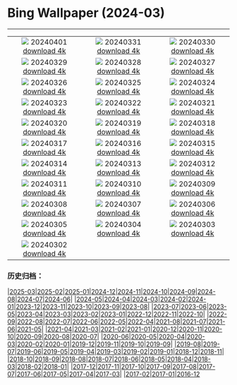 # Bing Wallpaper (2024-03)
**************
| | | |
|:-:|:-:|:-:|
| ![](https://www.bing.com/th?id=OHR.HungarianEggs_EN-CA7704543588_1920x1080.jpg) 20240401 [download 4k](https://www.bing.com/th?id=OHR.HungarianEggs_EN-CA7704543588_UHD.jpg) | ![](https://www.bing.com/th?id=OHR.SleepySloth_EN-CA8767906433_1920x1080.jpg) 20240331 [download 4k](https://www.bing.com/th?id=OHR.SleepySloth_EN-CA8767906433_UHD.jpg) | ![](https://www.bing.com/th?id=OHR.SouthStackLight_EN-CA7056549595_1920x1080.jpg) 20240330 [download 4k](https://www.bing.com/th?id=OHR.SouthStackLight_EN-CA7056549595_UHD.jpg) |
| ![](https://www.bing.com/th?id=OHR.ShanghaiBlossoms_EN-CA6737374745_1920x1080.jpg) 20240329 [download 4k](https://www.bing.com/th?id=OHR.ShanghaiBlossoms_EN-CA6737374745_UHD.jpg) | ![](https://www.bing.com/th?id=OHR.TeatroColon_EN-CA3441577861_1920x1080.jpg) 20240328 [download 4k](https://www.bing.com/th?id=OHR.TeatroColon_EN-CA3441577861_UHD.jpg) | ![](https://www.bing.com/th?id=OHR.HangRaiVietnam_EN-CA5331953765_1920x1080.jpg) 20240327 [download 4k](https://www.bing.com/th?id=OHR.HangRaiVietnam_EN-CA5331953765_UHD.jpg) |
| ![](https://www.bing.com/th?id=OHR.ColorfulHoli_EN-CA4586969756_1920x1080.jpg) 20240326 [download 4k](https://www.bing.com/th?id=OHR.ColorfulHoli_EN-CA4586969756_UHD.jpg) | ![](https://www.bing.com/th?id=OHR.WhiteEyes_EN-CA4348567130_1920x1080.jpg) 20240325 [download 4k](https://www.bing.com/th?id=OHR.WhiteEyes_EN-CA4348567130_UHD.jpg) | ![](https://www.bing.com/th?id=OHR.AmazonClouds_EN-CA3850474208_1920x1080.jpg) 20240324 [download 4k](https://www.bing.com/th?id=OHR.AmazonClouds_EN-CA3850474208_UHD.jpg) |
| ![](https://www.bing.com/th?id=OHR.WaikatoWater_EN-CA3565028886_1920x1080.jpg) 20240323 [download 4k](https://www.bing.com/th?id=OHR.WaikatoWater_EN-CA3565028886_UHD.jpg) | ![](https://www.bing.com/th?id=OHR.BwindiNationalForest_EN-CA3766951907_1920x1080.jpg) 20240322 [download 4k](https://www.bing.com/th?id=OHR.BwindiNationalForest_EN-CA3766951907_UHD.jpg) | ![](https://www.bing.com/th?id=OHR.SpringCaveDale_EN-CA2754665353_1920x1080.jpg) 20240321 [download 4k](https://www.bing.com/th?id=OHR.SpringCaveDale_EN-CA2754665353_UHD.jpg) |
| ![](https://www.bing.com/th?id=OHR.SpringFrog_EN-CA2338821027_1920x1080.jpg) 20240320 [download 4k](https://www.bing.com/th?id=OHR.SpringFrog_EN-CA2338821027_UHD.jpg) | ![](https://www.bing.com/th?id=OHR.ElephantRock_EN-CA1969254350_1920x1080.jpg) 20240319 [download 4k](https://www.bing.com/th?id=OHR.ElephantRock_EN-CA1969254350_UHD.jpg) | ![](https://www.bing.com/th?id=OHR.StFiniansBay_EN-CA8128380530_1920x1080.jpg) 20240318 [download 4k](https://www.bing.com/th?id=OHR.StFiniansBay_EN-CA8128380530_UHD.jpg) |
| ![](https://www.bing.com/th?id=OHR.BambooPanda_EN-CA7469688452_1920x1080.jpg) 20240317 [download 4k](https://www.bing.com/th?id=OHR.BambooPanda_EN-CA7469688452_UHD.jpg) | ![](https://www.bing.com/th?id=OHR.TulipAbbotsford_EN-CA8463194179_1920x1080.jpg) 20240316 [download 4k](https://www.bing.com/th?id=OHR.TulipAbbotsford_EN-CA8463194179_UHD.jpg) | ![](https://www.bing.com/th?id=OHR.AyutthayaTree_EN-CA7341157054_1920x1080.jpg) 20240315 [download 4k](https://www.bing.com/th?id=OHR.AyutthayaTree_EN-CA7341157054_UHD.jpg) |
| ![](https://www.bing.com/th?id=OHR.MagadiFlamingos_EN-CA6539676228_1920x1080.jpg) 20240314 [download 4k](https://www.bing.com/th?id=OHR.MagadiFlamingos_EN-CA6539676228_UHD.jpg) | ![](https://www.bing.com/th?id=OHR.BryceSnow_EN-CA5813093812_1920x1080.jpg) 20240313 [download 4k](https://www.bing.com/th?id=OHR.BryceSnow_EN-CA5813093812_UHD.jpg) | ![](https://www.bing.com/th?id=OHR.SleepyKoala_EN-CA5375269205_1920x1080.jpg) 20240312 [download 4k](https://www.bing.com/th?id=OHR.SleepyKoala_EN-CA5375269205_UHD.jpg) |
| ![](https://www.bing.com/th?id=OHR.BeaumontClock_EN-CA5068787864_1920x1080.jpg) 20240311 [download 4k](https://www.bing.com/th?id=OHR.BeaumontClock_EN-CA5068787864_UHD.jpg) | ![](https://www.bing.com/th?id=OHR.BistiBlue_EN-CA4421892310_1920x1080.jpg) 20240310 [download 4k](https://www.bing.com/th?id=OHR.BistiBlue_EN-CA4421892310_UHD.jpg) | ![](https://www.bing.com/th?id=OHR.TateLightUp_EN-CA4364910189_1920x1080.jpg) 20240309 [download 4k](https://www.bing.com/th?id=OHR.TateLightUp_EN-CA4364910189_UHD.jpg) |
| ![](https://www.bing.com/th?id=OHR.TarragonaSpain_EN-CA0184990294_1920x1080.jpg) 20240308 [download 4k](https://www.bing.com/th?id=OHR.TarragonaSpain_EN-CA0184990294_UHD.jpg) | ![](https://www.bing.com/th?id=OHR.WahclellaFalls_EN-CA9749764776_1920x1080.jpg) 20240307 [download 4k](https://www.bing.com/th?id=OHR.WahclellaFalls_EN-CA9749764776_UHD.jpg) | ![](https://www.bing.com/th?id=OHR.BangkokCircle_EN-CA9121846654_1920x1080.jpg) 20240306 [download 4k](https://www.bing.com/th?id=OHR.BangkokCircle_EN-CA9121846654_UHD.jpg) |
| ![](https://www.bing.com/th?id=OHR.ArenalCostaRica_EN-CA8547140342_1920x1080.jpg) 20240305 [download 4k](https://www.bing.com/th?id=OHR.ArenalCostaRica_EN-CA8547140342_UHD.jpg) | ![](https://www.bing.com/th?id=OHR.KrugerLeopard_EN-CA0192962023_1920x1080.jpg) 20240304 [download 4k](https://www.bing.com/th?id=OHR.KrugerLeopard_EN-CA0192962023_UHD.jpg) | ![](https://www.bing.com/th?id=OHR.ModicaItaly_EN-CA9502115177_1920x1080.jpg) 20240303 [download 4k](https://www.bing.com/th?id=OHR.ModicaItaly_EN-CA9502115177_UHD.jpg) |
| ![](https://www.bing.com/th?id=OHR.WheatonRiverYukon_EN-CA9040567643_1920x1080.jpg) 20240302 [download 4k](https://www.bing.com/th?id=OHR.WheatonRiverYukon_EN-CA9040567643_UHD.jpg) |  |  |

### 历史归档：

|[2025-03](/../2025-03/2025-03.md)|[2025-02](/../2025-02/2025-02.md)|[2025-01](/../2025-01/2025-01.md)|[2024-12](/../2024-12/2024-12.md)|[2024-11](/../2024-11/2024-11.md)|[2024-10](/../2024-10/2024-10.md)|[2024-09](/../2024-09/2024-09.md)|[2024-08](/../2024-08/2024-08.md)|[2024-07](/../2024-07/2024-07.md)|[2024-06](/../2024-06/2024-06.md)|
|[2024-05](/../2024-05/2024-05.md)|[2024-04](/../2024-04/2024-04.md)|[2024-03](/2024-03.md)|[2024-02](/../2024-02/2024-02.md)|[2024-01](/../2024-01/2024-01.md)|[2023-12](/../2023-12/2023-12.md)|[2023-11](/../2023-11/2023-11.md)|[2023-10](/../2023-10/2023-10.md)|[2023-09](/../2023-09/2023-09.md)|[2023-08](/../2023-08/2023-08.md)|
|[2023-07](/../2023-07/2023-07.md)|[2023-06](/../2023-06/2023-06.md)|[2023-05](/../2023-05/2023-05.md)|[2023-04](/../2023-04/2023-04.md)|[2023-03](/../2023-03/2023-03.md)|[2023-02](/../2023-02/2023-02.md)|[2023-01](/../2023-01/2023-01.md)|[2022-12](/../2022-12/2022-12.md)|[2022-11](/../2022-11/2022-11.md)|[2022-10](/../2022-10/2022-10.md)|
|[2022-09](/../2022-09/2022-09.md)|[2022-08](/../2022-08/2022-08.md)|[2022-07](/../2022-07/2022-07.md)|[2022-06](/../2022-06/2022-06.md)|[2022-05](/../2022-05/2022-05.md)|[2022-04](/../2022-04/2022-04.md)|[2021-08](/../2021-08/2021-08.md)|[2021-07](/../2021-07/2021-07.md)|[2021-06](/../2021-06/2021-06.md)|[2021-05](/../2021-05/2021-05.md)|
|[2021-04](/../2021-04/2021-04.md)|[2021-03](/../2021-03/2021-03.md)|[2021-02](/../2021-02/2021-02.md)|[2021-01](/../2021-01/2021-01.md)|[2020-12](/../2020-12/2020-12.md)|[2020-11](/../2020-11/2020-11.md)|[2020-10](/../2020-10/2020-10.md)|[2020-09](/../2020-09/2020-09.md)|[2020-08](/../2020-08/2020-08.md)|[2020-07](/../2020-07/2020-07.md)|
|[2020-06](/../2020-06/2020-06.md)|[2020-05](/../2020-05/2020-05.md)|[2020-04](/../2020-04/2020-04.md)|[2020-03](/../2020-03/2020-03.md)|[2020-02](/../2020-02/2020-02.md)|[2020-01](/../2020-01/2020-01.md)|[2019-12](/../2019-12/2019-12.md)|[2019-11](/../2019-11/2019-11.md)|[2019-10](/../2019-10/2019-10.md)|[2019-09](/../2019-09/2019-09.md)|
|[2019-08](/../2019-08/2019-08.md)|[2019-07](/../2019-07/2019-07.md)|[2019-06](/../2019-06/2019-06.md)|[2019-05](/../2019-05/2019-05.md)|[2019-04](/../2019-04/2019-04.md)|[2019-03](/../2019-03/2019-03.md)|[2019-02](/../2019-02/2019-02.md)|[2019-01](/../2019-01/2019-01.md)|[2018-12](/../2018-12/2018-12.md)|[2018-11](/../2018-11/2018-11.md)|
|[2018-10](/../2018-10/2018-10.md)|[2018-09](/../2018-09/2018-09.md)|[2018-08](/../2018-08/2018-08.md)|[2018-07](/../2018-07/2018-07.md)|[2018-06](/../2018-06/2018-06.md)|[2018-05](/../2018-05/2018-05.md)|[2018-04](/../2018-04/2018-04.md)|[2018-03](/../2018-03/2018-03.md)|[2018-02](/../2018-02/2018-02.md)|[2018-01](/../2018-01/2018-01.md)|
|[2017-12](/../2017-12/2017-12.md)|[2017-11](/../2017-11/2017-11.md)|[2017-10](/../2017-10/2017-10.md)|[2017-09](/../2017-09/2017-09.md)|[2017-08](/../2017-08/2017-08.md)|[2017-07](/../2017-07/2017-07.md)|[2017-06](/../2017-06/2017-06.md)|[2017-05](/../2017-05/2017-05.md)|[2017-04](/../2017-04/2017-04.md)|[2017-03](/../2017-03/2017-03.md)|
|[2017-02](/../2017-02/2017-02.md)|[2017-01](/../2017-01/2017-01.md)|[2016-12](/../2016-12/2016-12.md)